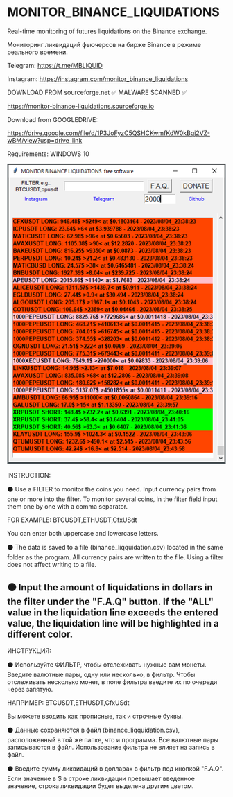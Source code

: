 # MONITOR_BINANCE_LIQUIDATIONS
Real-time monitoring of futures liquidations on the Binance exchange.

Мониторинг ликвидаций фьючерсов на бирже Binance в режиме реального времени.

Telegram: https://t.me/MBLIQUID

Instagram: https://instagram.com/monitor_binance_liquidations

DOWNLOAD FROM sourceforge.net ✅ MALWARE SCANNED ✅

https://monitor-binance-liquidations.sourceforge.io

Download from GOOGLEDRIVE:

https://drive.google.com/file/d/1P3JoFyzC5QSHCKwmfKdW0kBqj2VZ-wBM/view?usp=drive_link

Requirements: WINDOWS 10


![SCREENSHOT](https://github.com/MBLiquid/MBL/blob/main/mbl_screen1.PNG)

INSTRUCTION:

⚫ Use a FILTER to monitor the coins you need. Input currency pairs from one or more into the filter. To monitor several coins, in the filter field input them one by one with a comma separator.

FOR EXAMPLE: BTCUSDT,ETHUSDT,CfxUSdt

You can enter both uppercase and lowercase letters.

⚫ The data is saved to a file (binance_liqquidation.csv) located in the same folder as the program. All currency pairs are written to the file. Using a filter does not affect writing to a file.

⚫ Input the amount of liquidations in dollars in the filter under the "F.A.Q" button. If the "ALL" value in the liquidation line exceeds the entered value, the liquidation line will be highlighted in a different color.
---------------------------------------------------


ИНСТРУКЦИЯ:

⚫ Используйте ФИЛЬТР, чтобы отслеживать нужные вам монеты. Введите валютные пары, одну или несколько, в фильтр. Чтобы отслеживать несколько монет, в поле фильтра введите их по очереди через запятую.

НАПРИМЕР: BTCUSDT,ETHUSDT,CfxUSdt

Вы можете вводить как прописные, так и строчные буквы.

⚫ Данные сохраняются в файл (binance_liqquidation.csv), расположенный в той же папке, что и программа. Все валютные пары записываются в файл. Использование фильтра не влияет на запись в файл.

⚫ Введите сумму ликвидаций в долларах в фильтр под кнопкой "F.A.Q". Если значение в $ в строке ликвидации превышает введенное значение, строка ликвидации будет выделена другим цветом.




